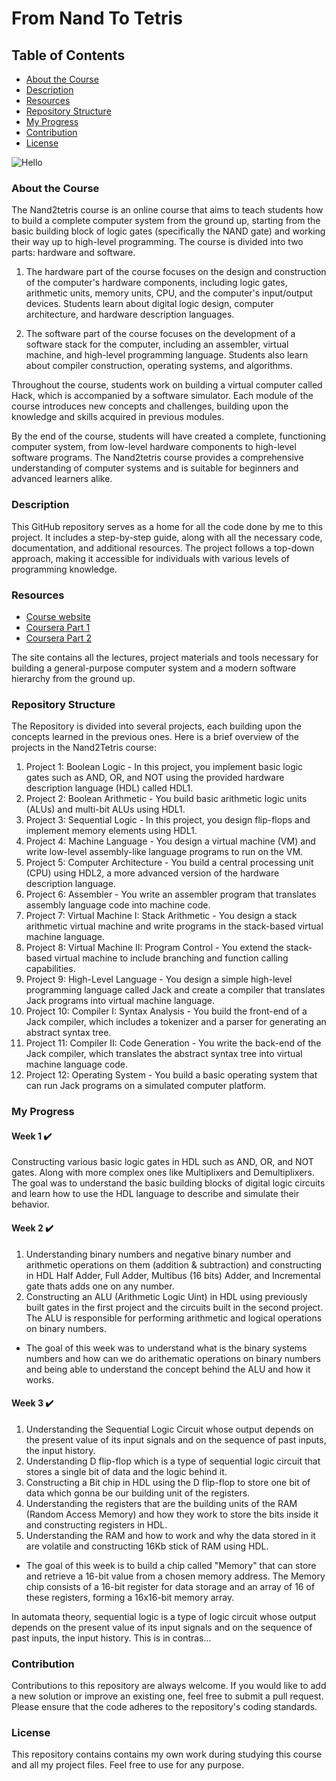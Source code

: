 # From Nand To Tetris

## Table of Contents
- [About the Course](#About-the-Course)
- [Description](#Description)
- [Resources](#Resources)
- [Repository Structure](#Repository-Structure)
- [My Progress](#My-Progress)
- [Contribution](#Contribution)
- [License](#License)

![Hello](https://i.ytimg.com/vi/kcORYKPL53o/maxresdefault.jpg)

### About the Course
The Nand2tetris course is an online course that aims to teach students how to build a complete computer system from the ground up, starting from the basic building block of logic gates (specifically the NAND gate) and working their way up to high-level programming. The course is divided into two parts: hardware and software.

1. The hardware part of the course focuses on the design and construction of the computer's hardware components, including logic gates, arithmetic units, memory units, CPU, and the computer's input/output devices. Students learn about digital logic design, computer architecture, and hardware description languages.

2. The software part of the course focuses on the development of a software stack for the computer, including an assembler, virtual machine, and high-level programming language. Students also learn about compiler construction, operating systems, and algorithms.

Throughout the course, students work on building a virtual computer called Hack, which is accompanied by a software simulator. Each module of the course introduces new concepts and challenges, building upon the knowledge and skills acquired in previous modules.

By the end of the course, students will have created a complete, functioning computer system, from low-level hardware components to high-level software programs. The Nand2tetris course provides a comprehensive understanding of computer systems and is suitable for beginners and advanced learners alike.

### Description
This GitHub repository serves as a home for all the code done by me to this project. It includes a step-by-step guide, along with all the necessary code, documentation, and additional resources. The project follows a top-down approach, making it accessible for individuals with various levels of programming knowledge.

### Resources

* [Course website](http://nand2tetris.org)
* [Coursera Part 1](https://www.coursera.org/learn/build-a-computer)
* [Coursera Part 2](https://www.coursera.org/learn/nand2tetris2)

The site contains all the lectures, project materials and tools necessary for building a general-purpose computer system and a modern software hierarchy from the ground up.

### Repository Structure
The Repository is divided into several projects, each building upon the concepts learned in the previous ones. Here is a brief overview of the projects in the Nand2Tetris course:

1. Project 1: Boolean Logic - In this project, you implement basic logic gates such as AND, OR, and NOT using the provided hardware description language (HDL) called HDL1.
2. Project 2: Boolean Arithmetic - You build basic arithmetic logic units (ALUs) and multi-bit ALUs using HDL1.
3. Project 3: Sequential Logic - In this project, you design flip-flops and implement memory elements using HDL1.
4. Project 4: Machine Language - You design a virtual machine (VM) and write low-level assembly-like language programs to run on the VM.
5. Project 5: Computer Architecture - You build a central processing unit (CPU) using HDL2, a more advanced version of the hardware description language.
6. Project 6: Assembler - You write an assembler program that translates assembly language code into machine code.
7. Project 7: Virtual Machine I: Stack Arithmetic - You design a stack arithmetic virtual machine and write programs in the stack-based virtual machine language.
8. Project 8: Virtual Machine II: Program Control - You extend the stack-based virtual machine to include branching and function calling capabilities.
9. Project 9: High-Level Language - You design a simple high-level programming language called Jack and create a compiler that translates Jack programs into virtual machine language.
10. Project 10: Compiler I: Syntax Analysis - You build the front-end of a Jack compiler, which includes a tokenizer and a parser for generating an abstract syntax tree.
11. Project 11: Compiler II: Code Generation - You write the back-end of the Jack compiler, which translates the abstract syntax tree into virtual machine language code.
12. Project 12: Operating System - You build a basic operating system that can run Jack programs on a simulated computer platform.

### My Progress
#### Week 1 ✔️
Constructing various basic logic gates in HDL such as AND, OR, and NOT gates. Along with more complex ones like Multiplixers and Demultiplixers. The goal was to understand the basic building blocks of digital logic circuits and learn how to use the HDL language to describe and simulate their behavior.

#### Week 2 ✔️
1. Understanding binary numbers and negative binary number and arithmetic operations on them (addition & subtraction) and constructing in HDL Half Adder, Full Adder, Multibus (16 bits) Adder, and Incremental gate thats adds one on any number.
2. Constructing an ALU (Arithmetic Logic Uint) in HDL using previously built gates in the first project and the circuits built in the second project. The ALU is responsible for performing arithmetic and logical operations on binary numbers.
* The goal of this week was to understand what is the binary systems numbers and how can we do arithematic operations on binary numbers and being able to understand the concept behind the ALU and how it works.

#### Week 3 ✔️
1. Understanding the Sequential Logic Circuit whose output depends on the present value of its input signals and on the sequence of past inputs, the input history.
2. Understanding D flip-flop which is a type of sequential logic circuit that stores a single bit of data and the logic behind it.
3. Constructing a Bit chip in HDL using the D flip-flop to store one bit of data which gonna be our building unit of the registers.
4. Understanding the registers that are the building units of the RAM (Random Access Memory) and how they work to store the bits inside it and constructing registers in HDL.
5. Understanding the RAM and how to work and why the data stored in it are volatile and constructing 16Kb stick of RAM using HDL.
* The goal of this week is to build a chip called "Memory" that can store and retrieve a 16-bit value from a chosen memory address. The Memory chip consists of a 16-bit register for data storage and an array of 16 of these registers, forming a 16x16-bit memory array.

In automata theory, sequential logic is a type of logic circuit whose output depends on the present value of its input signals and on the sequence of past inputs, the input history. This is in contras…

### Contribution
Contributions to this repository are always welcome. If you would like to add a new solution or improve an existing one, feel free to submit a pull request. Please ensure that the code adheres to the repository's coding standards.

### License
This repository contains contains my own work during studying this course and all my project files. Feel free to use for any purpose.
